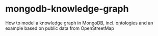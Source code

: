 # mongodb-knowledge-graph
How to model a knowledge graph in MongoDB, incl. ontologies and an example based on public data from OpenStreetMap
